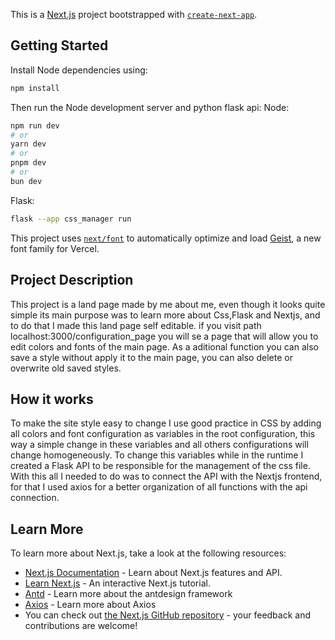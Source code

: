 This is a [Next.js](https://nextjs.org) project bootstrapped with [`create-next-app`](https://nextjs.org/docs/app/api-reference/cli/create-next-app).

## Getting Started

Install Node dependencies using:

```bash
npm install
```

Then run the Node development server and python flask api:
Node:

```bash
npm run dev
# or
yarn dev
# or
pnpm dev
# or
bun dev
```

Flask:

```bash
flask --app css_manager run
```

This project uses [`next/font`](https://nextjs.org/docs/app/building-your-application/optimizing/fonts) to automatically optimize and load [Geist](https://vercel.com/font), a new font family for Vercel.

## Project Description

This project is a land page made by me about me, even though it looks quite simple its main purpose was to learn more about Css,Flask and Nextjs, and to do that I made this land page self editable. if you visit path localhost:3000/configuration_page you will se a page that will allow you to edit colors and fonts of the main page.
As a aditional function you can also save a style without apply it to the main page, you can also delete or overwrite old saved styles.

## How it works

To make the site style easy to change I use good practice in CSS by adding all colors and font configuration as variables in the root configuration, this way a simple change in these variables and all others configurations will change homogeneously. To change this variables while in the runtime I created a Flask API to be responsible for the management of the css file. With this all I needed to do was to connect the API with the Nextjs frontend, for that I used axios for a better organization of all functions with the api connection.

## Learn More

To learn more about Next.js, take a look at the following resources:

- [Next.js Documentation](https://nextjs.org/docs) - Learn about Next.js features and API.
- [Learn Next.js](https://nextjs.org/learn) - An interactive Next.js tutorial.
- [Antd](https://ant.design/) - Learn more about the antdesign framework
- [Axios](https://axios-http.com/ptbr/docs/intro) - Learn more about Axios
- You can check out [the Next.js GitHub repository](https://github.com/vercel/next.js) - your feedback and contributions are welcome!
